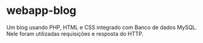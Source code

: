 # webapp-blog
Um blog usando PHP, HTML e CSS integrado com Banco de dados MySQL. Nele foram utilizadas requisições e resposta do HTTP.
